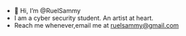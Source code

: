 - 👋 Hi, I’m @RuelSammy
- I am a cyber security student. An artist at heart.
- Reach me whenever,email me at ruelsammy@gmail.com

<!---
RuelSammy/RuelSammy is a ✨ special ✨ repository because its `README.md` (this file) appears on your GitHub profile.
You can click the Preview link to take a look at your changes.
--->
